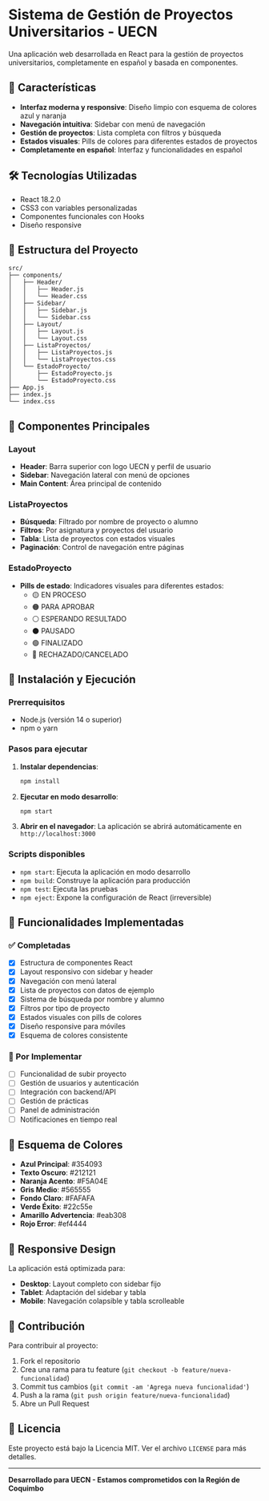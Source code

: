 # Sistema de Gestión de Proyectos Universitarios - UECN

Una aplicación web desarrollada en React para la gestión de proyectos universitarios, completamente en español y basada en componentes.

## 🚀 Características

- **Interfaz moderna y responsive**: Diseño limpio con esquema de colores azul y naranja
- **Navegación intuitiva**: Sidebar con menú de navegación
- **Gestión de proyectos**: Lista completa con filtros y búsqueda
- **Estados visuales**: Pills de colores para diferentes estados de proyectos
- **Completamente en español**: Interfaz y funcionalidades en español

## 🛠️ Tecnologías Utilizadas

- React 18.2.0
- CSS3 con variables personalizadas
- Componentes funcionales con Hooks
- Diseño responsive

## 📁 Estructura del Proyecto

```
src/
├── components/
│   ├── Header/
│   │   ├── Header.js
│   │   └── Header.css
│   ├── Sidebar/
│   │   ├── Sidebar.js
│   │   └── Sidebar.css
│   ├── Layout/
│   │   ├── Layout.js
│   │   └── Layout.css
│   ├── ListaProyectos/
│   │   ├── ListaProyectos.js
│   │   └── ListaProyectos.css
│   └── EstadoProyecto/
│       ├── EstadoProyecto.js
│       └── EstadoProyecto.css
├── App.js
├── index.js
└── index.css
```

## 🎨 Componentes Principales

### Layout
- **Header**: Barra superior con logo UECN y perfil de usuario
- **Sidebar**: Navegación lateral con menú de opciones
- **Main Content**: Área principal de contenido

### ListaProyectos
- **Búsqueda**: Filtrado por nombre de proyecto o alumno
- **Filtros**: Por asignatura y proyectos del usuario
- **Tabla**: Lista de proyectos con estados visuales
- **Paginación**: Control de navegación entre páginas

### EstadoProyecto
- **Pills de estado**: Indicadores visuales para diferentes estados:
  - 🟡 EN PROCESO
  - 🟠 PARA APROBAR
  - ⚪ ESPERANDO RESULTADO
  - ⚫ PAUSADO
  - 🟢 FINALIZADO
  - 🔴 RECHAZADO/CANCELADO

## 🚀 Instalación y Ejecución

### Prerrequisitos
- Node.js (versión 14 o superior)
- npm o yarn

### Pasos para ejecutar

1. **Instalar dependencias**:
   ```bash
   npm install
   ```

2. **Ejecutar en modo desarrollo**:
   ```bash
   npm start
   ```

3. **Abrir en el navegador**:
   La aplicación se abrirá automáticamente en `http://localhost:3000`

### Scripts disponibles

- `npm start`: Ejecuta la aplicación en modo desarrollo
- `npm build`: Construye la aplicación para producción
- `npm test`: Ejecuta las pruebas
- `npm eject`: Expone la configuración de React (irreversible)

## 🎯 Funcionalidades Implementadas

### ✅ Completadas
- [x] Estructura de componentes React
- [x] Layout responsivo con sidebar y header
- [x] Navegación con menú lateral
- [x] Lista de proyectos con datos de ejemplo
- [x] Sistema de búsqueda por nombre y alumno
- [x] Filtros por tipo de proyecto
- [x] Estados visuales con pills de colores
- [x] Diseño responsive para móviles
- [x] Esquema de colores consistente

### 🔄 Por Implementar
- [ ] Funcionalidad de subir proyecto
- [ ] Gestión de usuarios y autenticación
- [ ] Integración con backend/API
- [ ] Gestión de prácticas
- [ ] Panel de administración
- [ ] Notificaciones en tiempo real

## 🎨 Esquema de Colores

- **Azul Principal**: #354093
- **Texto Oscuro**: #212121
- **Naranja Acento**: #F5A04E
- **Gris Medio**: #565555
- **Fondo Claro**: #FAFAFA
- **Verde Éxito**: #22c55e
- **Amarillo Advertencia**: #eab308
- **Rojo Error**: #ef4444

## 📱 Responsive Design

La aplicación está optimizada para:
- **Desktop**: Layout completo con sidebar fijo
- **Tablet**: Adaptación del sidebar y tabla
- **Mobile**: Navegación colapsible y tabla scrolleable

## 🤝 Contribución

Para contribuir al proyecto:

1. Fork el repositorio
2. Crea una rama para tu feature (`git checkout -b feature/nueva-funcionalidad`)
3. Commit tus cambios (`git commit -am 'Agrega nueva funcionalidad'`)
4. Push a la rama (`git push origin feature/nueva-funcionalidad`)
5. Abre un Pull Request

## 📄 Licencia

Este proyecto está bajo la Licencia MIT. Ver el archivo `LICENSE` para más detalles.

---

**Desarrollado para UECN - Estamos comprometidos con la Región de Coquimbo**
